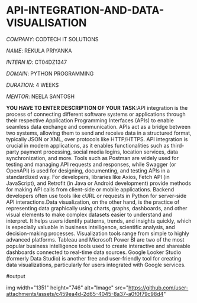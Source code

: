 # API-INTEGRATION-AND-DATA-VISUALISATION

*COMPANY*:  CODTECH IT SOLUTIONS

*NAME*: REKULA PRIYANKA

*INTERN ID*: CT04DZ1347

*DOMAIN*: PYTHON PROGRAMMING 

*DURATION*: 4 WEEKS

*MENTOR*:  NEELA SANTOSH

**YOU HAVE TO ENTER DESCRIPTION  OF YOUR TASK**:API integration is the process of connecting different software systems or applications through their respective Application Programming Interfaces (APIs) to enable seamless data exchange and communication. APIs act as a bridge between two systems, allowing them to send and receive data in a structured format, typically JSON or XML, over protocols like HTTP/HTTPS. API integration is crucial in modern applications, as it enables functionalities such as third-party payment processing, social media logins, location services, data synchronization, and more. Tools such as Postman are widely used for testing and managing API requests and responses, while Swagger (or OpenAPI) is used for designing, documenting, and testing APIs in a standardized way. For developers, libraries like Axios, Fetch API (in JavaScript), and Retrofit (in Java or Android development) provide methods for making API calls from client-side or mobile applications. Backend developers often use tools like cURL or requests in Python for server-side API interactions.Data visualization, on the other hand, is the practice of representing data graphically using charts, graphs, dashboards, and other visual elements to make complex datasets easier to understand and interpret. It helps users identify patterns, trends, and insights quickly, which is especially valuable in business intelligence, scientific analysis, and decision-making processes. Visualization tools range from simple to highly advanced platforms. Tableau and Microsoft Power BI are two of the most popular business intelligence tools used to create interactive and shareable dashboards connected to real-time data sources. Google Looker Studio (formerly Data Studio) is another free and user-friendly tool for creating data visualizations, particularly for users integrated with Google services.

#output

img width="1351" height="746" alt="Image" src="https://github.com/user-attachments/assets/c459ea4d-2d65-4045-8a37-a0f0f79c98d4" 
